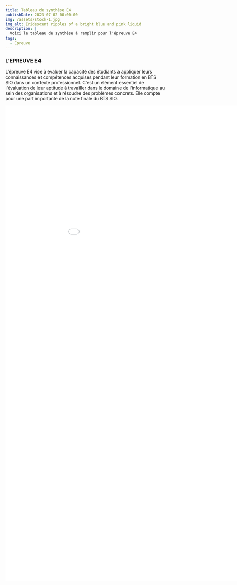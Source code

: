 ```yaml
---
title: Tableau de synthèse E4
publishDate: 2023-07-02 00:00:00
img: /assets/stock-1.jpg
img_alt: Iridescent ripples of a bright blue and pink liquid
description: |
  Voici le tableau de synthèse à remplir pour l'épreuve E4
tags:
  - Epreuve 
---
```


### L'EPREUVE E4


L'épreuve E4 vise à évaluer la capacité des étudiants à appliquer leurs connaissances et compétences acquises pendant leur formation en BTS SIO dans un contexte professionnel. C'est un élément essentiel de l'évaluation de leur aptitude à travailler dans le domaine de l'informatique au sein des organisations et à résoudre des problèmes concrets. Elle compte pour une part importante de la note finale du BTS SIO.


  <embed src="/assets/E4.pdf" width="1000" height="1500" type="application/pdf">


